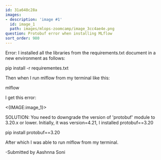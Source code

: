 ```yaml
---
id: 31a648c28a
images:
- description: 'image #1'
  id: image_1
  path: images/mlops-zoomcamp/image_3cc4ae4e.png
question: Protobuf error when installing MLflow
sort_order: 980
---
```


Error: I installed all the libraries from the requirements.txt document in a new environment as follows:

pip install -r requirementes.txt

Then when I run mlflow from my terminal like this:

mlflow

I get this error:

<{IMAGE:image_1}>

SOLUTION: You need to downgrade the version of 'protobuf' module to 3.20.x or lower. Initially, it was version=4.21, I installed protobuf==3.20

pip install protobuf==3.20

After which I was able to run mlflow from my terminal.

-Submitted by Aashnna Soni

